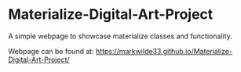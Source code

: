 # Materialize-Digital-Art-Project
A simple webpage to showcase materialize classes and functionality.

Webpage can be found at: https://markwilde33.github.io/Materialize-Digital-Art-Project/
